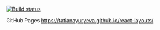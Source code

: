 [![Build status](https://ci.appveyor.com/api/projects/status/vepjmsw988c7k76a?svg=true)](https://ci.appveyor.com/project/TatianaYuryeva/react-layouts)

GitHub Pages https://tatianayuryeva.github.io/react-layouts/